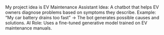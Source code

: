 My project idea is 
EV Maintenance Assistant
Idea:
A chatbot that helps EV owners diagnose problems based on symptoms they describe.
Example: “My car battery drains too fast” → The bot generates possible causes and solutions.
AI Role: Uses a fine-tuned generative model trained on EV maintenance manuals.
